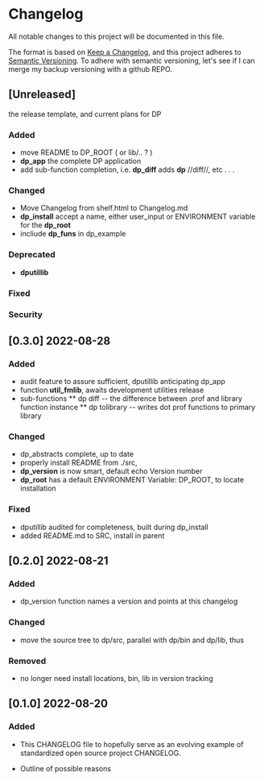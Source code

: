 
# Changelog

All notable changes to this project will be documented in this file.

The format is based on [Keep a
Changelog](https://keepachangelog.com/en/1.0.0/), and this project
adheres to [Semantic Versioning](https://semver.org/spec/v2.0.0.html).
To adhere with semantic versioning, let's see if I can merge my backup
versioning with a github REPO.

## [Unreleased]

  the release template, and current plans for DP

### Added

* move README to DP_ROOT ( or lib/.. ? )
* **dp_app** the complete DP application
* add sub-function completion, i.e.  **dp_diff** adds **dp** //diff//,
  etc . . .

### Changed

* Move Changelog from shelf.html to Changelog.md
* **dp_install** accept a name, either user_input or ENVIRONMENT
  variable for the **dp_root**
* incliude **dp_funs** in dp_example


### Deprecated

* **dputillib** 

### Fixed

### Security


## [0.3.0] 2022-08-28

### Added

* audit feature to assure sufficient, dputillib anticipating dp_app
* function **util_fmlib**, awaits development utilities release
* sub-functions
** dp diff -- the difference between .prof and library function instance
** dp tolibrary -- writes dot prof functions to primary library


### Changed

* dp_abstracts complete, up to date
* properly install README from ./src,
* **dp_version** is now smart, default echo Version number
* **dp_root** has a default ENVIRONMENT Variable:  DP_ROOT, to locate installation

### Fixed

* dputillib audited for completeness, built during dp_install
* added README.md to SRC, install in parent

## [0.2.0]  2022-08-21

### Added

+ dp_version function names a version and points at this changelog

### Changed

+ move the source tree to dp/src, parallel with dp/bin and dp/lib, thus

### Removed

+ no longer need install locations, bin, lib in version tracking

## [0.1.0] 2022-08-20

### Added

* This CHANGELOG file to hopefully serve as an evolving example of
  standardized open source project CHANGELOG.

*  Outline of possible reasons

